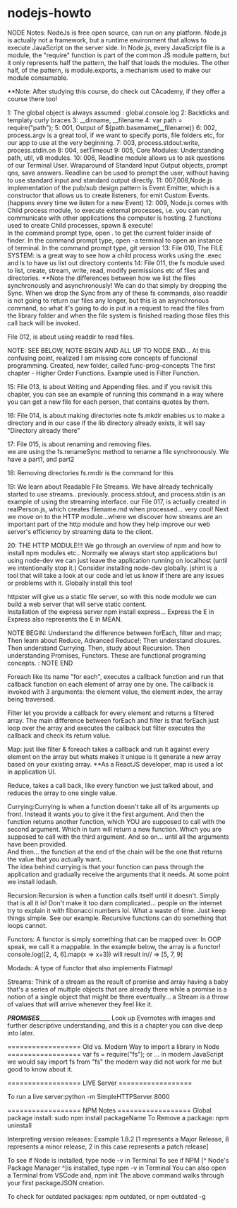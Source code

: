 # nodejs-howto
NODE Notes:  NodeJs is free open source, can run on any platform. Node.js is actually not a framework, but a runtime environment that allows to execute JavaScript on the server side. In Node.js, every JavaScript file is a module, the "require" function is part of the common JS module pattern, but it only represents half the pattern, the half that loads the modules.  The other half, of the pattern, is module.exports, a mechanism used to make our module consumable.  

**Note: After studying this course, do check out CAcademy, if they offer a course there too!

1: The global object is always assumed : global.console.log
2: Backticks and templaty curly braces
3: __dirname, __filename
4: var path = require("path");
5: 001, Output of ${path.basename(__filename)}
6: 002, process.argv is a great tool, if we want to specify ports, file folders etc, for our app to use at the very beginning.
7: 003, process.stdout.write, process.stdin.on
8: 004, setTimeout
9:  005, Core Modules: Understanding path, util, v8 modules.
10: 006, Readline module allows us to ask questions of our Terminal User. Wraparound of Standard Input Output objects, prompt qns, save answers.
Readline can be used to prompt the user, without having to use standard input and standard output directly.
11: 007,008,Node.js implementation of the pub/sub design pattern is Event Emitter, which is a constructor that allows us to create listeners, for emit Custom Events.  (happens every time we listen for a new Event)
12: 009, Node.js comes with Child process module, to execute external processes, i.e. you can run, communicate with other applications the computer is hosting.  2 functions used to create Child processes, spawn & execute!  
In the command prompt type,   open .    to get the current folder inside of finder.
In the command prompt type,   open -a terminal to open an instance of terminal.
In the command prompt type,   git version
13: File 010, The FILE SYSTEM:  is a great way to see how a child process works using the .exec and ls to have us list out directory contents
14: File 011, the fs module used to list, create, stream, write, read, modify permissions etc of files and directories. **Note the differences between how we list the files synchronously and asynchronously! We can do that simply by dropping the Sync. When we drop the Sync from any of these fs commands, also readdir is not going to return our files any longer, but this is an asynchronous command, so what it's going to do is put in a request to read the files from the library folder and when the file system is finished reading those files this call back will be invoked.

File 012, is about using readdir to read files.

NOTE:  SEE BELOW, NOTE BEGIN AND ALL UP TO NODE END... 
At this confusing point, realized I am missing core concepts of funcional programming.  Created, new folder, called func-prog-concepts
The first chapter - Higher Order Functions.  Example used is Filter Function.  

15: File 013, is about Writing and Appending files.
and if you revisit this chapter, you can see an example of running this command in a way where you can get a new file for each person, that contains quotes by them.  

16: File 014, is about making directories
note fs.mkdir enables us to make a directory and in our case if the lib directory already exists, it will say "Directory already there"

17: File 015, is about renaming and removing files.  
we are using the fs.renameSync method to rename a file synchronously.
We have a part1, and part2 

18: Removing directories 
fs.rmdir is the command for this

19: We learn about Readable File Streams.  We have already technically started to use streams.. previously.  process.stdout, and process.stdin is an example of using the streaming interface.  our File 017, is actually created in realPerson.js, which creates filename.md when processed... very cool!    Next we move on to the HTTP module...where we discover how streams are an important part of the http module and how they help improve our web server's efficiency by streaming data to the client.

20: THE HTTP MODULE!!!
We go through an overview of npm and how to install npm modules etc.. Normally we always start stop applications but using node-dev we can just leave the application running on localhost (until we intentionally stop it.) Consider installing node-dev globally.  jshint is a tool that will take a look at our code and let us know if there are any issues or problems with it. Globally install this too!

httpster will give us a static file server, so with this node module we can build a web server that will serve static content.  
Installation of the express server npm install express... Express the E in Express also represents the E in MEAN.  

NOTE BEGIN:  Understand the difference between forEach, filter and map; Then learn about Reduce, Advanced Reduce!; Then understand closures.  
Then understand Currying.  Then, study about Recursion.  Then understanding Promises, Functors.
These are functional programing concepts.
: NOTE END

Foreach like its name "for each", executes a callback function and run that callback function on each element of array one by one.  The callback is invoked with 3 arguments:  the element value, the element index, the array being traversed.

Filter let you provide a callback for every element and returns a filtered array.  The main difference between forEach and filter is that forEach just loop over the array and executes the callback but filter executes the callback and check its return value. 

Map: just like filter & foreach takes a callback and run it against every element on the array but whats makes it unique is it generate a new array based on your existing array.  **As a ReactJS developer, map is used a lot in application UI.

Reduce, takes a call back, like every function we just talked about, and reduces the array to one single value.  

Currying:Currying is when a function doesn't take all of its arguments up front. Instead it wants you to give it the first argument.   And then the function returns another function, which YOU are supposed to call with the second argument. Which in turn will return a new function.   Which you are supposed to call with the third argument.  And so on... until all the arguments have been provided.  
And then... the function at the end of the chain will be the one that returns the value that you actually want.  
The idea behind currying is that your function can pass through the application and gradually receive the arguments that it needs.  At some point we install lodash. 

Recursion:Recursion is when a function calls itself until it doesn't.  Simply that is all it is!  Don't make it too darn complicated... people on the internet try to explain it with fibonacci numbers lol.  What a waste of time.  Just keep things simple.  See our example.  Recursive functions can do something that loops cannot.

Functors:  A functor is simply something that can be mapped over.  In OOP speak, we call it a mappable.  In the example below, the array is a functor!
console.log([2, 4, 6].map(x => x+3))
will result in// => [5, 7, 9]

Modads: A type of functor that also implements Flatmap!   

Streams: Think of a stream as the result of promise and array having a baby that's a series of multiple objects that are already there while a promise is a notion of a single object that might be there eventually... a Stream is a throw of values that will arrive whenever they feel like it.  




_________________PROMISES__________________________________________
Look up Evernotes with images and further descriptive understanding, and this is a chapter you can dive deep into later.  



==================   Old vs. Modern Way to import a library in Node ==================
var fs = require("fs");
                     or ... in modern JavaScript we would say
import fs from "fs"
                     the modern way did not work for me but good to know about it.






==================   LIVE Server ==================

To run a live server:python -m SimpleHTTPServer 8000

==================   NPM Notes ==================
Global package install:  sudo npm install packageName
To Remove a package: npm uninstall

Interpreting version releases: Example 1.8.2 [1 represents a Major Release, 8 represents a minor release, 2 in this case represents a patch release]

To see if Node is installed, type node -v in Terminal
To see if NPM [^ Node's Package Manager ^]is installed, type npm -v in Terminal
You can also open a Terminal from VSCode and, 
     npm init 
The above command walks through your first packageJSON creation.  

To check for outdated packages: npm outdated, or npm outdated -g
